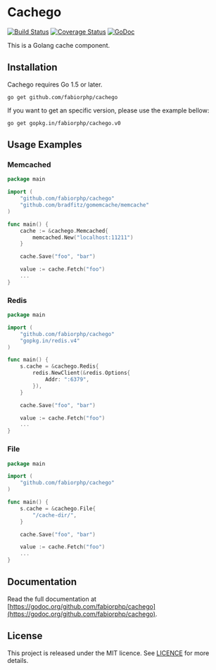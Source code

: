 # Cachego

[![Build Status](https://img.shields.io/travis/fabiorphp/cachego/master.svg?style=flat-square)](https://travis-ci.org/fabiorphp/cachego)
[![Coverage Status](https://img.shields.io/coveralls/fabiorphp/cachego/master.svg?style=flat-square)](https://coveralls.io/github/fabiorphp/cachego?branch=master)
[![GoDoc](https://img.shields.io/badge/godoc-reference-5272B4.svg?style=flat-square)](https://godoc.org/github.com/fabiorphp/cachego)

This is a Golang cache component.

## Installation
Cachego requires Go 1.5 or later.
```
go get github.com/fabiorphp/cachego
```

If you want to get an specific version, please use the example bellow:
```
go get gopkg.in/fabiorphp/cachego.v0
```

## Usage Examples

### Memcached

```go
package main

import (
    "github.com/fabiorphp/cachego"
	"github.com/bradfitz/gomemcache/memcache"
)

func main() {
    cache := &cachego.Memcached{
        memcached.New("localhost:11211")
    }

    cache.Save("foo", "bar")

    value := cache.Fetch("foo")
    ...
}
```

### Redis

```go
package main

import (
    "github.com/fabiorphp/cachego"
	"gopkg.in/redis.v4"
)

func main() {
	s.cache = &cachego.Redis{
	    redis.NewClient(&redis.Options{
            Addr: ":6379",
	    }),
    }

    cache.Save("foo", "bar")

    value := cache.Fetch("foo")
    ...
}
```

### File

```go
package main

import (
    "github.com/fabiorphp/cachego"
)

func main() {
	s.cache = &cachego.File{
        "/cache-dir/",
    }

    cache.Save("foo", "bar")

    value := cache.Fetch("foo")
    ...
}
```

## Documentation

Read the full documentation at [https://godoc.org/github.com/fabiorphp/cachego](https://godoc.org/github.com/fabiorphp/cachego).

## License

This project is released under the MIT licence. See [LICENCE](https://github.com/fabiorphp/cachego/blob/master/LICENSE) for more details.

